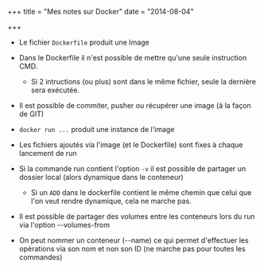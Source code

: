 +++
title = "Mes notes sur Docker"
date = "2014-08-04"

+++

* Le fichier ```Dockerfile``` produit une Image
* Dans le Dockerfile il n'est possible de mettre qu'une seule instruction CMD.
	* Si 2 intructions (ou plus) sont dans le même fichier, seule la dernière sera exécutée.
* Il est possible de commiter, pusher ou récupérer une image (à la façon de GIT)
* ```docker run ...``` produit une instance de l'image

* Les fichiers ajoutés via l'image (et le Dockerfile) sont fixes à chaque lancement de run
* Si la commande run contient l'option ```-v``` il est possible de partager un dossier local (alors dynamique dans le conteneur)
	* Si un ```ADD``` dans le dockerfile contient le même chemin que celui que l'on veut rendre dynamique, cela ne marche pas.
* Il est possible de partager des volumes entre les conteneurs lors du run via l'option --volumes-from
* On peut nommer un conteneur (--name) ce qui permet d'effectuer les opérations via son nom et non son ID (ne marche pas pour toutes les commandes)
